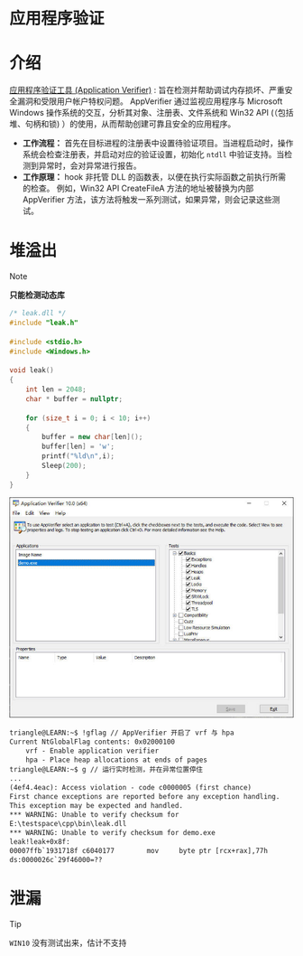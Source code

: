 # 应用程序验证

# 介绍

[应用程序验证工具 (Application Verifier)](https://learn.microsoft.com/zh-cn/windows-hardware/drivers/devtest/application-verifier) : 旨在检测并帮助调试内存损坏、严重安全漏洞和受限用户帐户特权问题。 AppVerifier 通过监视应用程序与 Microsoft Windows 操作系统的交互，分析其对象、注册表、文件系统和 Win32 API (（包括堆、句柄和锁) ）的使用，从而帮助创建可靠且安全的应用程序。

- **工作流程：** 首先在目标进程的注册表中设置待验证项目。当进程启动时，操作系统会检查注册表，并启动对应的验证设置，初始化 `ntdll` 中验证支持。当检测到异常时，会对异常进行报告。
- **工作原理：** hook 非托管 DLL 的函数表，以便在执行实际函数之前执行所需的检查。 例如，Win32 API CreateFileA 方法的地址被替换为内部 AppVerifier 方法，该方法将触发一系列测试，如果异常，则会记录这些测试。


# 堆溢出

> [!note]
> **只能检测动态库**

```cpp
/* leak.dll */
#include "leak.h"

#include <stdio.h>
#include <Windows.h>

void leak()
{
    int len = 2048;
    char * buffer = nullptr;

    for (size_t i = 0; i < 10; i++)
    {
        buffer = new char[len]();
        buffer[len] = 'w';
        printf("%ld\n",i);
        Sleep(200);
    }
}
```

![app verifier|c,60](../../image/windbg/appVerifier.jpg)

```term
triangle@LEARN:~$ !gflag // AppVerifier 开启了 vrf 与 hpa
Current NtGlobalFlag contents: 0x02000100
    vrf - Enable application verifier
    hpa - Place heap allocations at ends of pages
triangle@LEARN:~$ g // 运行实时检测，并在异常位置停住
...
(4ef4.4eac): Access violation - code c0000005 (first chance)
First chance exceptions are reported before any exception handling.
This exception may be expected and handled.
*** WARNING: Unable to verify checksum for E:\testspace\cpp\bin\leak.dll
*** WARNING: Unable to verify checksum for demo.exe
leak!leak+0x8f:
00007ffb`1931718f c6040177        mov     byte ptr [rcx+rax],77h ds:0000026c`29f46000=??
```

# 泄漏

> [!tip]
> `WIN10` 没有测试出来，估计不支持




